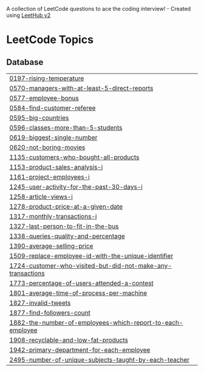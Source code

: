 A collection of LeetCode questions to ace the coding interview! - Created using [LeetHub v2](https://github.com/arunbhardwaj/LeetHub-2.0)
<!---LeetCode Topics Start-->
# LeetCode Topics
## Database
|  |
| ------- |
| [0197-rising-temperature](https://github.com/rahulrawatanalytics/leetcode/tree/master/0197-rising-temperature) |
| [0570-managers-with-at-least-5-direct-reports](https://github.com/rahulrawatanalytics/leetcode/tree/master/0570-managers-with-at-least-5-direct-reports) |
| [0577-employee-bonus](https://github.com/rahulrawatanalytics/leetcode/tree/master/0577-employee-bonus) |
| [0584-find-customer-referee](https://github.com/rahulrawatanalytics/leetcode/tree/master/0584-find-customer-referee) |
| [0595-big-countries](https://github.com/rahulrawatanalytics/leetcode/tree/master/0595-big-countries) |
| [0596-classes-more-than-5-students](https://github.com/rahulrawatanalytics/leetcode/tree/master/0596-classes-more-than-5-students) |
| [0619-biggest-single-number](https://github.com/rahulrawatanalytics/leetcode/tree/master/0619-biggest-single-number) |
| [0620-not-boring-movies](https://github.com/rahulrawatanalytics/leetcode/tree/master/0620-not-boring-movies) |
| [1135-customers-who-bought-all-products](https://github.com/rahulrawatanalytics/leetcode/tree/master/1135-customers-who-bought-all-products) |
| [1153-product-sales-analysis-i](https://github.com/rahulrawatanalytics/leetcode/tree/master/1153-product-sales-analysis-i) |
| [1161-project-employees-i](https://github.com/rahulrawatanalytics/leetcode/tree/master/1161-project-employees-i) |
| [1245-user-activity-for-the-past-30-days-i](https://github.com/rahulrawatanalytics/leetcode/tree/master/1245-user-activity-for-the-past-30-days-i) |
| [1258-article-views-i](https://github.com/rahulrawatanalytics/leetcode/tree/master/1258-article-views-i) |
| [1278-product-price-at-a-given-date](https://github.com/rahulrawatanalytics/leetcode/tree/master/1278-product-price-at-a-given-date) |
| [1317-monthly-transactions-i](https://github.com/rahulrawatanalytics/leetcode/tree/master/1317-monthly-transactions-i) |
| [1327-last-person-to-fit-in-the-bus](https://github.com/rahulrawatanalytics/leetcode/tree/master/1327-last-person-to-fit-in-the-bus) |
| [1338-queries-quality-and-percentage](https://github.com/rahulrawatanalytics/leetcode/tree/master/1338-queries-quality-and-percentage) |
| [1390-average-selling-price](https://github.com/rahulrawatanalytics/leetcode/tree/master/1390-average-selling-price) |
| [1509-replace-employee-id-with-the-unique-identifier](https://github.com/rahulrawatanalytics/leetcode/tree/master/1509-replace-employee-id-with-the-unique-identifier) |
| [1724-customer-who-visited-but-did-not-make-any-transactions](https://github.com/rahulrawatanalytics/leetcode/tree/master/1724-customer-who-visited-but-did-not-make-any-transactions) |
| [1773-percentage-of-users-attended-a-contest](https://github.com/rahulrawatanalytics/leetcode/tree/master/1773-percentage-of-users-attended-a-contest) |
| [1801-average-time-of-process-per-machine](https://github.com/rahulrawatanalytics/leetcode/tree/master/1801-average-time-of-process-per-machine) |
| [1827-invalid-tweets](https://github.com/rahulrawatanalytics/leetcode/tree/master/1827-invalid-tweets) |
| [1877-find-followers-count](https://github.com/rahulrawatanalytics/leetcode/tree/master/1877-find-followers-count) |
| [1882-the-number-of-employees-which-report-to-each-employee](https://github.com/rahulrawatanalytics/leetcode/tree/master/1882-the-number-of-employees-which-report-to-each-employee) |
| [1908-recyclable-and-low-fat-products](https://github.com/rahulrawatanalytics/leetcode/tree/master/1908-recyclable-and-low-fat-products) |
| [1942-primary-department-for-each-employee](https://github.com/rahulrawatanalytics/leetcode/tree/master/1942-primary-department-for-each-employee) |
| [2495-number-of-unique-subjects-taught-by-each-teacher](https://github.com/rahulrawatanalytics/leetcode/tree/master/2495-number-of-unique-subjects-taught-by-each-teacher) |
<!---LeetCode Topics End-->